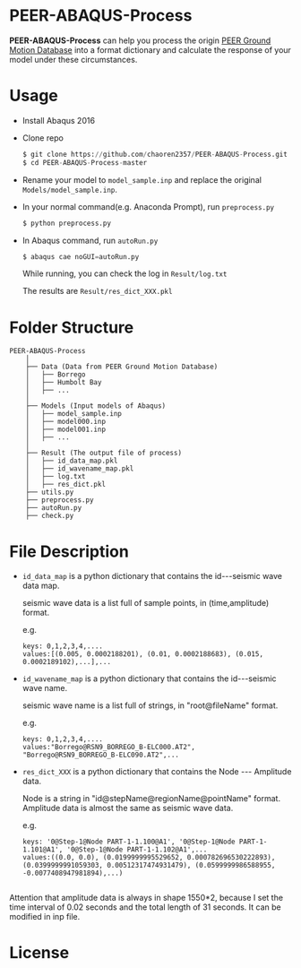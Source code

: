 # PEER-ABAQUS-Process
**PEER-ABAQUS-Process** can help you process the origin [PEER Ground Motion Database](http://ngawest2.berkeley.edu) into a format dictionary and calculate the response of your model under these circumstances.

# Usage

- Install Abaqus 2016

- Clone repo

  ```python
  $ git clone https://github.com/chaoren2357/PEER-ABAQUS-Process.git
  $ cd PEER-ABAQUS-Process-master
  ```

- Rename your model to `model_sample.inp` and replace the original `Models/model_sample.inp`.

- In your normal command(e.g. Anaconda Prompt), run `preprocess.py`

    ```python
    $ python preprocess.py
    ```
    
- In Abaqus command, run `autoRun.py`

    ```python
    $ abaqus cae noGUI=autoRun.py
    ```
    
    While running, you can check the log in `Result/log.txt`
    
    The results are  `Result/res_dict_XXX.pkl`

# Folder Structure

```
PEER-ABAQUS-Process
    │
    ├── Data (Data from PEER Ground Motion Database)
    │   ├── Borrego
    │   ├── Humbolt Bay
    │   ├── ...
    │
    ├── Models (Input models of Abaqus)
    │   ├── model_sample.inp 
    │   ├── model000.inp 
    │   ├── model001.inp 
    │   ├── ...
    │
    ├── Result (The output file of process)
    │   ├── id_data_map.pkl
    │   ├── id_wavename_map.pkl
    │   ├── log.txt
    │   ├── res_dict.pkl
    ├── utils.py   
    ├── preprocess.py 
    ├── autoRun.py
    ├── check.py 
```

File Description
===============

- `id_data_map` is a python dictionary that contains the id---seismic wave data map. 

  seismic wave data is a list full of sample points, in (time,amplitude) format.

  e.g. 

	```
  keys: 0,1,2,3,4,....
  values:[(0.005, 0.0002188201), (0.01, 0.0002188683), (0.015, 0.0002189102),...],...
	```
- `id_wavename_map` is a python dictionary that contains the id---seismic wave name. 

  seismic wave name is a list full of strings, in "root@fileName" format.

  e.g. 

	```
  keys: 0,1,2,3,4,....
  values:"Borrego@RSN9_BORREGO_B-ELC000.AT2",
	"Borrego@RSN9_BORREGO_B-ELC090.AT2",...
	```
- `res_dict_XXX` is a python dictionary that contains the Node --- Amplitude data. 

  Node is a string in "id@stepName@regionName@pointName" format.
  Amplitude data is almost the same as seismic wave data.

  e.g. 

	```
  keys: '0@Step-1@Node PART-1-1.100@A1', '0@Step-1@Node PART-1-1.101@A1', '0@Step-1@Node PART-1-1.102@A1',...
  values:((0.0, 0.0), (0.0199999995529652, 0.000782696530222893), (0.0399999991059303, 0.00512317474931479), (0.0599999986588955, -0.0077408947981894),...)
  

Attention that amplitude data is always in shape 1550*2, because I set the time interval of 0.02 seconds and the total length of 31 seconds. It can be modified in inp file.

License
=======

